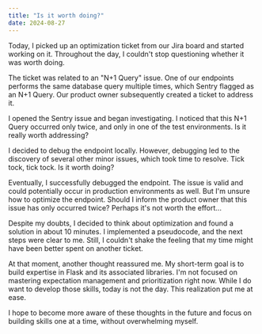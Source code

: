 ```yaml
---
title: "Is it worth doing?"
date: 2024-08-27
---
```


Today, I picked up an optimization ticket from our Jira board and started working on it. Throughout the day, I couldn't stop questioning whether it was worth doing.

The ticket was related to an "N+1 Query" issue. One of our endpoints performs the same database query multiple times, which Sentry flagged as an N+1 Query. Our product owner subsequently created a ticket to address it.

I opened the Sentry issue and began investigating. I noticed that this N+1 Query occurred only twice, and only in one of the test environments. Is it really worth addressing?

I decided to debug the endpoint locally. However, debugging led to the discovery of several other minor issues, which took time to resolve. Tick tock, tick tock. Is it worth doing?

Eventually, I successfully debugged the endpoint. The issue is valid and could potentially occur in production environments as well. But I'm unsure how to optimize the endpoint. Should I inform the product owner that this issue has only occurred twice? Perhaps it's not worth the effort...

Despite my doubts, I decided to think about optimization and found a solution in about 10 minutes. I implemented a pseudocode, and the next steps were clear to me. Still, I couldn't shake the feeling that my time might have been better spent on another ticket.

At that moment, another thought reassured me. My short-term goal is to build expertise in Flask and its associated libraries. I'm not focused on mastering expectation management and prioritization right now. While I do want to develop those skills, today is not the day. This realization put me at ease.

I hope to become more aware of these thoughts in the future and focus on building skills one at a time, without overwhelming myself.

